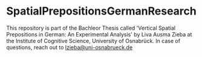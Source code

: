# SpatialPrepositionsGermanResearch

This repository is part of the Bachleor Thesis called 'Vertical Spatial Prepositions in German: An Experimental Analysis' by Liva Ausma Zieba at the Institute of Cognitive Science, University of Osnabrück. 
In case of questions, reach out to lzieba@uni-osnabrueck.de
